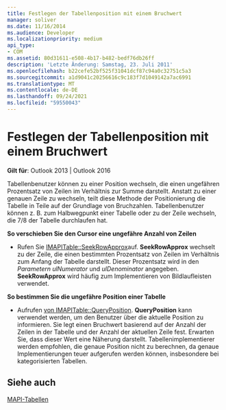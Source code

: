```yaml
---
title: Festlegen der Tabellenposition mit einem Bruchwert
manager: soliver
ms.date: 11/16/2014
ms.audience: Developer
ms.localizationpriority: medium
api_type:
- COM
ms.assetid: 80d31611-e508-4b17-b482-bedf76db26ff
description: 'Letzte Änderung: Samstag, 23. Juli 2011'
ms.openlocfilehash: b22cefe52bf525f31041dcf87c94a0c32751c5a3
ms.sourcegitcommit: a1d9041c20256616c9c183f7d1049142a7ac6991
ms.translationtype: MT
ms.contentlocale: de-DE
ms.lasthandoff: 09/24/2021
ms.locfileid: "59550043"
---
```

# <a name="setting-table-position-with-a-fractional-value"></a>Festlegen der Tabellenposition mit einem Bruchwert

  
  
**Gilt für**: Outlook 2013 | Outlook 2016 
  
Tabellenbenutzer können zu einer Position wechseln, die einen ungefähren Prozentsatz von Zeilen im Verhältnis zur Summe darstellt. Anstatt zu einer genauen Zeile zu wechseln, teilt diese Methode der Positionierung die Tabelle in Teile auf der Grundlage von Bruchzahlen. Tabellenbenutzer können z. B. zum Halbwegpunkt einer Tabelle oder zu der Zeile wechseln, die 7/8 der Tabelle durchlaufen hat. 
  
 **So verschieben Sie den Cursor eine ungefähre Anzahl von Zeilen**
  
- Rufen Sie [IMAPITable::SeekRowApprox](imapitable-seekrowapprox.md)auf. **SeekRowApprox** wechselt zu der Zeile, die einen bestimmten Prozentsatz von Zeilen im Verhältnis zum Anfang der Tabelle darstellt. Dieser Prozentsatz wird in den  _Parametern ulNumerator_ und  _ulDenominator_ angegeben. **SeekRowApprox** wird häufig zum Implementieren von Bildlaufleisten verwendet. 
    
 **So bestimmen Sie die ungefähre Position einer Tabelle**
  
- Aufrufen [von IMAPITable::QueryPosition](imapitable-queryposition.md). **QueryPosition** kann verwendet werden, um den Benutzer über die aktuelle Position zu informieren. Sie legt einen Bruchwert basierend auf der Anzahl der Zeilen in der Tabelle und der Anzahl der aktuellen Zeile fest. Erwarten Sie, dass dieser Wert eine Näherung darstellt. Tabellenimplementierer werden empfohlen, die genaue Position nicht zu berechnen, da genaue Implementierungen teuer aufgerufen werden können, insbesondere bei kategorisierten Tabellen. 
    
## <a name="see-also"></a>Siehe auch



[MAPI-Tabellen](mapi-tables.md)

